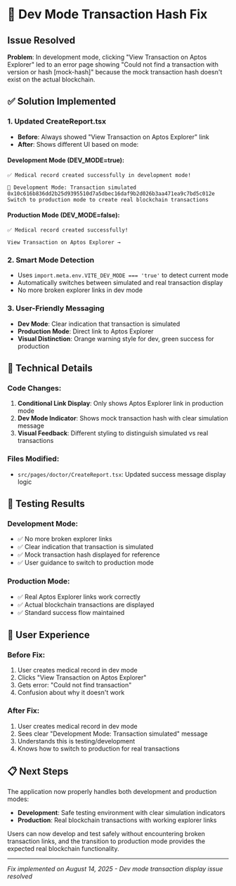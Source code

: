 # 🔧 Dev Mode Transaction Hash Fix

## Issue Resolved
**Problem**: In development mode, clicking "View Transaction on Aptos Explorer" led to an error page showing "Could not find a transaction with version or hash [mock-hash]" because the mock transaction hash doesn't exist on the actual blockchain.

## ✅ Solution Implemented

### 1. **Updated CreateReport.tsx**
- **Before**: Always showed "View Transaction on Aptos Explorer" link
- **After**: Shows different UI based on mode:

#### Development Mode (DEV_MODE=true):
```
✅ Medical record created successfully in development mode!

🧪 Development Mode: Transaction simulated
0x10c616b836dd2b25d9395510d7a5dbec16daf9b2d026b3aa471ea9c7bd5c012e
Switch to production mode to create real blockchain transactions
```

#### Production Mode (DEV_MODE=false):
```
✅ Medical record created successfully!

View Transaction on Aptos Explorer →
```

### 2. **Smart Mode Detection**
- Uses `import.meta.env.VITE_DEV_MODE === 'true'` to detect current mode
- Automatically switches between simulated and real transaction display
- No more broken explorer links in dev mode

### 3. **User-Friendly Messaging**
- **Dev Mode**: Clear indication that transaction is simulated
- **Production Mode**: Direct link to Aptos Explorer
- **Visual Distinction**: Orange warning style for dev, green success for production

## 🎯 Technical Details

### Code Changes:
1. **Conditional Link Display**: Only shows Aptos Explorer link in production mode
2. **Dev Mode Indicator**: Shows mock transaction hash with clear simulation message
3. **Visual Feedback**: Different styling to distinguish simulated vs real transactions

### Files Modified:
- `src/pages/doctor/CreateReport.tsx`: Updated success message display logic

## 🧪 Testing Results

### Development Mode:
- ✅ No more broken explorer links
- ✅ Clear indication that transaction is simulated
- ✅ Mock transaction hash displayed for reference
- ✅ User guidance to switch to production mode

### Production Mode:
- ✅ Real Aptos Explorer links work correctly
- ✅ Actual blockchain transactions are displayed
- ✅ Standard success flow maintained

## 🔄 User Experience

### Before Fix:
1. User creates medical record in dev mode
2. Clicks "View Transaction on Aptos Explorer"
3. Gets error: "Could not find transaction"
4. Confusion about why it doesn't work

### After Fix:
1. User creates medical record in dev mode
2. Sees clear "Development Mode: Transaction simulated" message
3. Understands this is testing/development
4. Knows how to switch to production for real transactions

## 📋 Next Steps

The application now properly handles both development and production modes:

- **Development**: Safe testing environment with clear simulation indicators
- **Production**: Real blockchain transactions with working explorer links

Users can now develop and test safely without encountering broken transaction links, and the transition to production mode provides the expected real blockchain functionality.

---

*Fix implemented on August 14, 2025 - Dev mode transaction display issue resolved*
